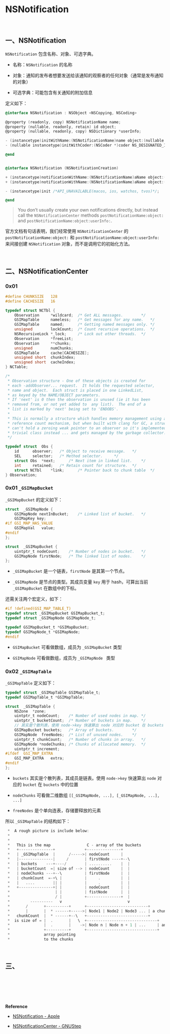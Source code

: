 # NSNotification


<br>

## 一、NSNotification

`NSNotification` 包含名称、对象、可选字典。

- 名称：`NSNotification` 的名称

- 对象：通知的发布者想要发送给该通知的观察者的任何对象（通常是发布通知的对象）
- 可选字典：可能包含有关通知的附加信息

定义如下：

```Objective-C
@interface NSNotification : NSObject <NSCopying, NSCoding>

@property (readonly, copy) NSNotificationName name;
@property (nullable, readonly, retain) id object;
@property (nullable, readonly, copy) NSDictionary *userInfo;

- (instancetype)initWithName:(NSNotificationName)name object:(nullable id)object userInfo:(nullable NSDictionary *)userInfo API_AVAILABLE(macos(10.6), ios(4.0), watchos(2.0), tvos(9.0)) NS_DESIGNATED_INITIALIZER;
- (nullable instancetype)initWithCoder:(NSCoder *)coder NS_DESIGNATED_INITIALIZER;

@end


@interface NSNotification (NSNotificationCreation)

+ (instancetype)notificationWithName:(NSNotificationName)aName object:(nullable id)anObject;
+ (instancetype)notificationWithName:(NSNotificationName)aName object:(nullable id)anObject userInfo:(nullable NSDictionary *)aUserInfo;

- (instancetype)init /*API_UNAVAILABLE(macos, ios, watchos, tvos)*/;	/* do not invoke; not a valid initializer for this class */

@end
```

> You don’t usually create your own notifications directly, but instead call the `NSNotificationCenter` methods `postNotificationName:object:` and `postNotificationName:object:userInfo:`.

官方文档有句话表明，我们经常使用 `NSNotificationCenter` 的 `postNotificationName:object:` 和 `postNotificationName:object:userInfo:` 来间接创建 `NSNotification` 对象，而不是调用它的初始化方法。

<br>

## 二、NSNotificationCenter

### 0x01


```Objective-C
#define	CHUNKSIZE	128
#define	CACHESIZE	16

typedef struct NCTbl {
    Observation		*wildcard;	/* Get ALL messages.		*/
    GSIMapTable		nameless;	/* Get messages for any name.	*/
    GSIMapTable		named;		/* Getting named messages only.	*/
    unsigned		lockCount;	/* Count recursive operations.	*/
    NSRecursiveLock	*_lock;		/* Lock out other threads.	*/
    Observation		*freeList;
    Observation		**chunks;
    unsigned		numChunks;
    GSIMapTable		cache[CACHESIZE];
    unsigned short	chunkIndex;
    unsigned short	cacheIndex;
} NCTable;
```



```Objective-C
/*
 * Observation structure - One of these objects is created for
 * each -addObserver... request.  It holds the requested selector,
 * name and object.  Each struct is placed in one LinkedList,
 * as keyed by the NAME/OBJECT parameters.
 * If 'next' is 0 then the observation is unused (ie it has been
 * removed from, or not yet added to  any list).  The end of a
 * list is marked by 'next' being set to 'ENDOBS'.
 *
 * This is normally a structure which handles memory management using a fast
 * reference count mechanism, but when built with clang for GC, a structure
 * can't hold a zeroing weak pointer to an observer so it's implemented as a
 * trivial class instead ... and gets managed by the garbage collector.
 */

typedef	struct	Obs {
    id		observer;	/* Object to receive message.	*/
    SEL		selector;	/* Method selector.		*/
    struct Obs	*next;		/* Next item in linked list.	*/
    int		retained;	/* Retain count for structure.	*/
    struct NCTbl	*link;		/* Pointer back to chunk table	*/
} Observation;
```

### 0x01 `_GSIMapBucket`

`_GSIMapBucket` 的定义如下：

```Objective-C
struct	_GSIMapNode {
    GSIMapNode nextInBucket;	/* Linked list of bucket.	*/
    GSIMapKey key;
#if	GSI_MAP_HAS_VALUE
    GSIMapVal	value;
#endif
};

struct	_GSIMapBucket {
    uintptr_t nodeCount;	/* Number of nodes in bucket.	*/
    GSIMapNode firstNode;	/* The linked list of nodes.	*/
};
```

- `_GSIMapBucket` 是一个链表，`firstNode` 是其第一个节点。

- `_GSIMapNode` 是节点的类型。其成员变量 `key` 用于 hash，可算出当前 `_GSIMapBucket` 在数组中的下标。

还需关注两个宏定义，如下：

```Objective-C
#if	!defined(GSI_MAP_TABLE_T)
typedef struct _GSIMapBucket GSIMapBucket_t;
typedef struct _GSIMapNode GSIMapNode_t;

typedef GSIMapBucket_t *GSIMapBucket;
typedef GSIMapNode_t *GSIMapNode;
#endif
```

- `GSIMapBucket` 可看做数组，成员为 `_GSIMapBucket` 类型

- `GSIMapNode` 可看做数组，成员为 `_GSIMapNode ` 类型


### 0x02 `_GSIMapTable `

`_GSIMapTable` 定义如下：
 

```Objective-C
typedef struct _GSIMapTable GSIMapTable_t;
typedef GSIMapTable_t *GSIMapTable;

struct	_GSIMapTable {
    NSZone	*zone;
    uintptr_t nodeCount;	/* Number of used nodes in map.	*/
    uintptr_t bucketCount;	/* Number of buckets in map.	*/
    // 其实是个散列表，使用 node->key 快速算出 node 对应的 bucket 在 buckets 的下标
    GSIMapBucket buckets;	/* Array of buckets.		*/
    GSIMapNode	freeNodes;	/* List of unused nodes.	*/
    uintptr_t chunkCount;	/* Number of chunks in array.	*/
    GSIMapNode *nodeChunks;	/* Chunks of allocated memory.	*/
    uintptr_t increment;
#ifdef	GSI_MAP_EXTRA
    GSI_MAP_EXTRA	extra;
#endif
};
```

- `buckets` 其实是个散列表，其成员是链表。使用 `node->key` 快速算出 `node` 对应的 `bucket` 在 `buckets` 中的位置

- `nodeChunks` 可看做二维数组 `[[_GSIMapNode, ...], [_GSIMapNode, ...], ...]`
- `freeNodes` 是个单向连表，存储要释放的元素

所以 `_GSIMapTable` 的结构如下：

```Objective-C
 *  A rough picture is include below:
 *   
 *  
 *   This is the map                C - array of the buckets
 *   +---------------+             +---------------+
 *   | _GSIMapTable  |      /----->| nodeCount     |  
 *   |---------------|     /       | firstNode ----+--\  
 *   | buckets    ---+----/        | ..........    |  |
 *   | bucketCount  =| size of --> | nodeCount     |  |
 *   | nodeChunks ---+--\          | firstNode     |  |
 *   | chunkCount  =-+\ |          |     .         |  | 
 *   |   ....        || |          |     .         |  |
 *   +---------------+| |          | nodeCount     |  |
 *                    | |          | fistNode      |  | 
 *                    / |          +---------------+  | 
 *         ----------   v                             v
 *       /       +----------+      +---------------------------+ 
 *       |       |  * ------+----->| Node1 | Node2 | Node3 ... | a chunk
 *   chunkCount  |  * ------+--\   +---------------------------+
 *  is size of = |  .       |   \  +-------------------------------+
 *               |  .       |    ->| Node n | Node n + 1 | ...     | another
 *               +----------+      +-------------------------------+
 *               array pointing
 *               to the chunks
```

<br>

## 三、

```Objective-C

```



```Objective-C

```



```Objective-C

```


```Objective-C

```


<br>

**Reference**

- [NSNotification - Apple](https://developer.apple.com/documentation/foundation/nsnotification?language=objc)

- [NSNotificationCenter - GNUStep](https://github.com/gnustep/libs-base/blob/master/Source/NSNotificationCenter.m)

<br>